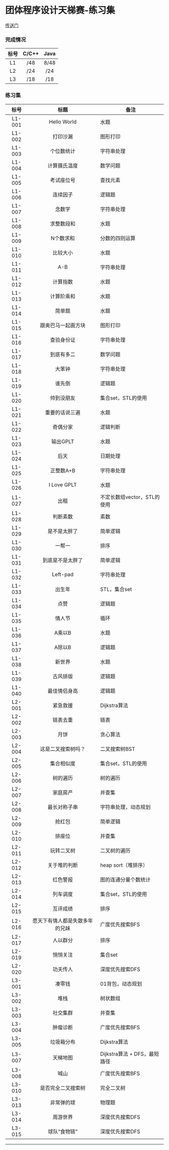 # 团体程序设计天梯赛-练习集

[传送门](https://www.patest.cn/contests/gplt)


### 完成情况

|标号|C/C++|Java|
|:---:|:---:|:---:|
|L1|/48|8/48|
|L2|/24|/24|
|L3|/18|/18|

### 练习集

|   标号   | 标题           |  备注                    |
| :------: | :---------------: | --------------------- |
| L1-001 | Hello World     | 水题                    |
| L1-002 | 打印沙漏            | 图形打印                  |
| L1-003 | 个位数统计           | 字符串处理                 |
| L1-004 | 计算摄氏温度          |数学问题                  |
| L1-005 | 考试座位号           | 查找元素                  |
| L1-006 | 连续因子            |逻辑题                   |
| L1-007 | 念数字             | 字符串处理                 |
| L1-008 | 求整数段和           | 水题                    |
| L1-009 | N个数求和           | 分数的四则运算               |
| L1-010 | 比较大小            | 水题                    |
| L1-011 | A-B             | 字符串处理                 |
| L1-012 | 计算指数            |水题                    |
| L1-013 | 计算阶乘和           | 水题                    |
| L1-014 | 简单题             |水题                    |
| L1-015 | 跟奥巴马一起画方块       |图形打印                  |
| L1-016 | 查验身份证           | 字符串处理                 |
| L1-017 | 到底有多二           |数学问题                  |
| L1-018 | 大笨钟             | 字符串处理                 |
| L1-019 | 谁先倒             | 逻辑题                   |
| L1-020 | 帅到没朋友           | 集合set，STL的使用          |
| L1-021 | 重要的话说三遍         |水题                    |
| L1-022 | 奇偶分家            | 逻辑判断                  |
| L1-023 | 输出GPLT          | 水题                    |
| L1-024 | 后天              |日期处理                  |
| L1-025 | 正整数A+B          | 字符串处理                 |
| L1-026 | I Love GPLT     |水题                    |
| L1-027 | 出租              | 不定长数组vector，STL的使用    |
| L1-028 | 判断素数            |素数                    |
| L1-029 | 是不是太胖了          | 简单逻辑                  |
| L1-030 | 一帮一             | 排序                    |
| L1-031 | 到底是不是太胖了        | 简单逻辑                  |
| L1-032 | Left-pad        | 字符串处理                 |
| L1-033 | 出生年             | STL，集合set             |
| L1-034 | 点赞              |逻辑题                   |
| L1-035 | 情人节             |循环                    |
| L1-036 | A乘以B            |水题                    |
| L1-037 | A除以B            |逻辑题                   |
| L1-038 | 新世界             | 水题                    |
| L1-039 | 古风排版            |逻辑题                   |
| L1-040 | 最佳情侣身高          | 逻辑题                   |
| L2-001 | 紧急救援            | Dijkstra算法            |
| L2-002 | 链表去重            |链表                    |
| L2-003 | 月饼              | 贪心算法                  |
| L2-004 | 这是二叉搜索树吗？       | 二叉搜索树BST              |
| L2-005 | 集合相似度           | 集合set，STL的使用          |
| L2-006 | 树的遍历            |树的遍历                  |
| L2-007 | 家庭房产            |并查集                   |
| L2-008 | 最长对称子串          | 字符串处理，动态规划            |
| L2-009 | 抢红包             | 简单逻辑                  |
| L2-010 | 排座位             |并查集                   |
| L2-011 | 玩转二叉树           | 二叉树的遍历                |
| L2-012 | 关于堆的判断          | heap sort（堆排序）        |
| L2-013 | 红色警报            | 图的连通分量个数统计            |
| L2-014 | 列车调度            | 集合set，STL的使用          |
| L2-015 | 互评成绩            | 排序                    |
| L2-016 | 愿天下有情人都是失散多年的兄妹 | 广度优先搜索BFS             |
| L2-017 | 人以群分            |排序                    |
| L2-019 | 悄悄关注            |集合set                 |
| L2-020 | 功夫传人            | 深度优先搜索DFS             |
| L3-001 | 凑零钱             | 01背包，动态规划             |
| L3-002 | 堆栈              | 树状数组                  |
| L3-003 | 社交集群            |并查集                   |
| L3-004 | 肿瘤诊断            | 广度优先搜索BFS             |
| L3-005 | 垃圾箱分布           | Dijkstra算法            |
| L3-007 | 天梯地图            | Dijkstra算法 + DFS，最短路径 |
| L3-008 | 喊山              | 广度优先搜索BFS             |
| L3-010 | 是否完全二叉搜索树       | 完全二叉树                 |
| L3-013 | 非常弹的球           | 物理题                   |
| L3-014 | 周游世界            | 深度优先搜索DFS             |
| L3-015 | 球队“食物链”         | 深度优先搜索DFS          |


-----
